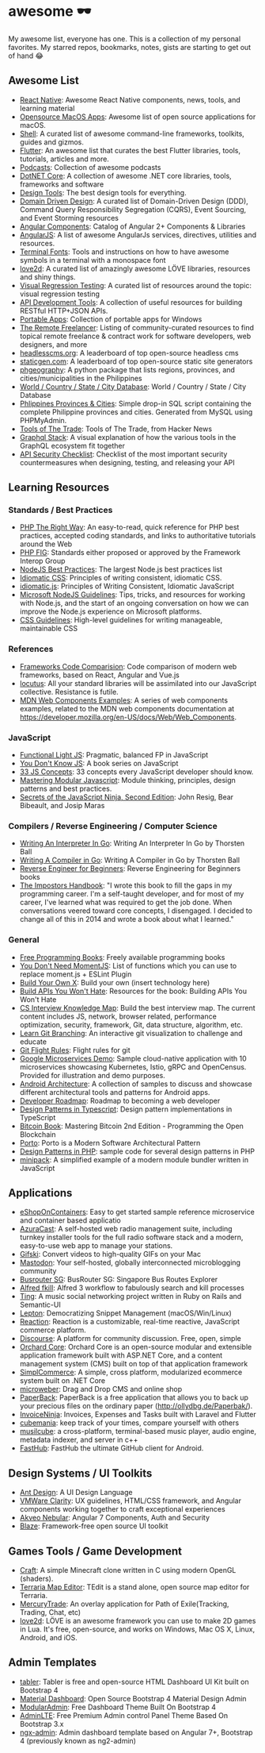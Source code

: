 # awesome 🕶
My awesome list, everyone has one. This is a collection of my personal favorites. My starred repos, bookmarks, notes, gists are starting to get out of hand 😂

## Awesome List
- [React Native](https://github.com/jondot/awesome-react-native): Awesome React Native components, news, tools, and learning material
- [Opensource MacOS Apps](https://github.com/serhii-londar/open-source-mac-os-apps): Awesome list of open source applications for macOS.
- [Shell](https://github.com/alebcay/awesome-shell): A curated list of awesome command-line frameworks, toolkits, guides and gizmos.
- [Flutter](https://github.com/Solido/awesome-flutter): An awesome list that curates the best Flutter libraries, tools, tutorials, articles and more.
- [Podcasts](https://github.com/rShetty/awesome-podcasts): Collection of awesome podcasts 
- [DotNET Core](https://github.com/thangchung/awesome-dotnet-core): A collection of awesome .NET core libraries, tools, frameworks and software
- [Design Tools](https://github.com/LisaDziuba/Awesome-Design-Tools): The best design tools for everything.
- [Domain Driven Design](https://github.com/heynickc/awesome-ddd): A curated list of Domain-Driven Design (DDD), Command Query Responsibility Segregation (CQRS), Event Sourcing, and Event Storming resources
- [Angular Components](https://github.com/brillout/awesome-angular-components): Catalog of Angular 2+ Components & Libraries
- [AngularJS](https://github.com/gianarb/awesome-angularjs): A list of awesome AngularJs services, directives, utilities and resources.
- [Terminal Fonts](https://github.com/gabrielelana/awesome-terminal-fonts): Tools and instructions on how to have awesome symbols in a terminal with a monospace font
- [love2d](https://github.com/love2d-community/awesome-love2d): A curated list of amazingly awesome LÖVE libraries, resources and shiny things.
- [Visual Regression Testing](https://github.com/mojoaxel/awesome-regression-testing): A curated list of resources around the topic: visual regression testing
- [API Development Tools](https://github.com/yosriady/api-development-tools): A collection of useful resources for building RESTful HTTP+JSON APIs.
- [Portable Apps](https://github.com/portapps/portapps): Collection of portable apps for Windows
- [The Remote Freelancer](https://github.com/engineerapart/TheRemoteFreelancer): Listing of community-curated resources to find topical remote freelance & contract work for software developers, web designers, and more
- [headlesscms.org](https://headlesscms.org): A leaderboard of top open-source headless cms
- [staticgen.com](https://staticgen.com): A leaderboard of top open-source static site generators
- [phgeography](https://github.com/drfb/phgeograpy): A python package that lists regions, provinces, and cities/municipalities in the Philippines
- [World / Country / State / City Database](https://github.com/baraskar/Worlds-Country-State-and-City-Mysql-Database): World / Country / State / City Database
- [Phlippines Provinces & Cities](https://github.com/ojtibi/philippine-provinces-and-cities-sql): Simple drop-in SQL script containing the complete Philippine provinces and cities. Generated from MySQL using PHPMyAdmin.
- [Tools of The Trade](https://github.com/cjbarber/ToolsOfTheTrade): Tools of The Trade, from Hacker News
- [Graphql Stack](https://github.com/steven-mercatante/graphql-stack): A visual explanation of how the various tools in the GraphQL ecosystem fit together
- [API Security Checklist](https://github.com/shieldfy/API-Security-Checklist): Checklist of the most important security countermeasures when designing, testing, and releasing your API

## Learning Resources
### Standards / Best Practices
- [PHP The Right Way](https://github.com/codeguy/php-the-right-way): An easy-to-read, quick reference for PHP best practices, accepted coding standards, and links to authoritative tutorials around the Web
- [PHP FIG](https://github.com/php-fig/fig-standards): Standards either proposed or approved by the Framework Interop Group
- [NodeJS Best Practices](https://github.com/i0natan/nodebestpractices): The largest Node.js best practices list
- [Idiomatic CSS](https://github.com/necolas/idiomatic-css): Principles of writing consistent, idiomatic CSS.
- [idiomatic.js](https://github.com/rwaldron/idiomatic.js): Principles of Writing Consistent, Idiomatic JavaScript
- [Microsoft NodeJS Guidelines](https://github.com/Microsoft/nodejs-guidelines): Tips, tricks, and resources for working with Node.js, and the start of an ongoing conversation on how we can improve the Node.js experience on Microsoft platforms.
- [CSS Guidelines](https://github.com/csswizardry/CSS-Guidelines): High-level guidelines for writing manageable, maintainable CSS

### References
- [Frameworks Code Comparision](https://github.com/feimosi/frameworks-code-comparison): Code comparison of modern web frameworks, based on React, Angular and Vue.js
- [locutus](https://github.com/kvz/locutus): All your standard libraries will be assimilated into our JavaScript collective. Resistance is futile.
- [MDN Web Components Examples](https://github.com/mdn/web-components-examples): A series of web components examples, related to the MDN web components documentation at https://developer.mozilla.org/en-US/docs/Web/Web_Components.

### JavaScript
- [Functional Light JS](https://github.com/getify/Functional-Light-JS): Pragmatic, balanced FP in JavaScript
- [You Don't Know JS](https://github.com/getify/You-Dont-Know-JS): A book series on JavaScript
- [33 JS Concepts](https://github.com/leonardomso/33-js-concepts): 33 concepts every JavaScript developer should know. 
- [Mastering Modular Javascript](https://github.com/mjavascript/mastering-modular-javascript): Module thinking, principles, design patterns and best practices.
- [Secrets of the JavaScript Ninja, Second Edition](https://www.manning.com/books//secrets-of-the-javascript-ninja-second-edition): John Resig, Bear Bibeault, and Josip Maras

### Compilers / Reverse Engineering / Computer Science
- [Writing An Interpreter In Go](https://interpreterbook.com/): Writing An Interpreter In Go by Thorsten Ball
- [Writing A Compiler in Go](https://compilerbook.com/): Writing A Compiler in Go by Thorsten Ball
- [Reverse Engineer for Beginners](https://github.com/DennisYurichev/RE-for-beginners): Reverse Engineering for Beginners books
- [The Impostors Handbook](https://bigmachine.io/products/the-imposters-handbook/): "I wrote this book to fill the gaps in my programming career. I'm a self-taught developer, and for most of my career, I've learned what was required to get the job done. When conversations veered toward core concepts, I disengaged. I decided to change all of this in 2014 and wrote a book about what I learned."

### General
- [Free Programming Books](https://github.com/EbookFoundation/free-programming-books): Freely available programming books
- [You Don't Need MomentJS](https://github.com/you-dont-need/You-Dont-Need-Momentjs): List of functions which you can use to replace moment.js + ESLint Plugin
- [Build Your Own X](https://github.com/danistefanovic/build-your-own-x): Build your own (insert technology here)
- [Build APIs You Won't Hate](https://github.com/apisyouwonthate/build-apis-you-wont-hate): Resources for the book: Building APIs You Won't Hate
- [CS Interview Knowledge Map](https://github.com/InterviewMap/CS-Interview-Knowledge-Map): Build the best interview map. The current content includes JS, network, browser related, performance optimization, security, framework, Git, data structure, algorithm, etc.
- [Learn Git Branching](https://github.com/pcottle/learnGitBranching): An interactive git visualization to challenge and educate
- [Git Flight Rules](https://github.com/k88hudson/git-flight-rules): Flight rules for git
- [Google Microservices Demo](https://github.com/GoogleCloudPlatform/microservices-demo): Sample cloud-native application with 10 microservices showcasing Kubernetes, Istio, gRPC and OpenCensus. Provided for illustration and demo purposes.
- [Android Architecture](https://github.com/googlesamples/android-architecture): A collection of samples to discuss and showcase different architectural tools and patterns for Android apps.
- [Developer Roadmap](https://github.com/kamranahmedse/developer-roadmap): Roadmap to becoming a web developer
- [Design Patterns in Typescript](https://github.com/torokmark/design_patterns_in_typescript): Design pattern implementations in TypeScript
- [Bitcoin Book](https://github.com/bitcoinbook/bitcoinbook): Mastering Bitcoin 2nd Edition - Programming the Open Blockchain
- [Porto](https://github.com/Mahmoudz/Porto): Porto is a Modern Software Architectural Pattern
- [Design Patterns in PHP](https://github.com/domnikl/DesignPatternsPHP): sample code for several design patterns in PHP
- [minipack](https://github.com/ronami/minipack): A simplified example of a modern module bundler written in JavaScript

## Applications
- [eShopOnContainers](https://github.com/dotnet-architecture/eShopOnContainers): Easy to get started sample reference microservice and container based applicatio
- [AzuraCast](https://github.com/AzuraCast/AzuraCast): A self-hosted web radio management suite, including turnkey installer tools for the full radio software stack and a modern, easy-to-use web app to manage your stations.
- [Gifski](https://github.com/sindresorhus/gifski-app): Convert videos to high-quality GIFs on your Mac
- [Mastodon](https://github.com/tootsuite/mastodon): Your self-hosted, globally interconnected microblogging community
- [Busrouter SG](https://github.com/cheeaun/busrouter-sg): BusRouter SG: Singapore Bus Routes Explorer 
- [Alfred fkill](https://github.com/SamVerschueren/alfred-fkill): Alfred 3 workflow to fabulously search and kill processes
- [Ting](https://github.com/Aufree/ting): A music social networking project written in Ruby on Rails and Semantic-UI
- [Lepton](https://github.com/hackjutsu/Lepton): Democratizing Snippet Management (macOS/Win/Linux)
- [Reaction](https://github.com/reactioncommerce/reaction): Reaction is a customizable, real-time reactive, JavaScript commerce platform.
- [Discourse](https://github.com/discourse/discourse): A platform for community discussion. Free, open, simple
- [Orchard Core](https://github.com/OrchardCMS/OrchardCore): Orchard Core is an open-source modular and extensible application framework built with ASP.NET Core, and a content management system (CMS) built on top of that application framework
- [SimplCommerce](https://github.com/simplcommerce/SimplCommerce): A simple, cross platform, modularized ecommerce system built on .NET Core
- [microweber](https://github.com/microweber/microweber): Drag and Drop CMS and online shop
- [PaperBack](https://github.com/art-drobanov/PaperBack): PaperBack is a free application that allows you to back up your precious files on the ordinary paper (http://ollydbg.de/Paperbak/).
- [InvoiceNinja](https://github.com/invoiceninja/invoiceninja): Invoices, Expenses and Tasks built with Laravel and Flutter
- [cubemania](https://github.com/timhabermaas/cubemania): keep track of your times, compare yourself with others
- [musilcube](https://github.com/clangen/musikcube): a cross-platform, terminal-based music player, audio engine, metadata indexer, and server in c++
- [FastHub](https://github.com/k0shk0sh/FastHub): FastHub the ultimate GitHub client for Android.

## Design Systems / UI Toolkits
- [Ant Design](https://github.com/ant-design/ant-design): A UI Design Language
- [VMWare Clarity](https://github.com/vmware/clarity): UX guidelines, HTML/CSS framework, and Angular components working together to craft exceptional experiences
- [Akveo Nebular](https://github.com/akveo/nebular): Angular 7 Components, Auth and Security
- [Blaze](https://github.com/BlazeSoftware/blaze): Framework-free open source UI toolkit

## Games Tools / Game Development
- [Craft](https://github.com/fogleman/Craft): A simple Minecraft clone written in C using modern OpenGL (shaders).
- [Terraria Map Editor](https://github.com/TEdit/Terraria-Map-Editor): TEdit is a stand alone, open source map editor for Terraria.
- [MercuryTrade](https://github.com/Exslims/MercuryTrade): An overlay application for Path of Exile(Tracking, Trading, Chat, etc)
- [love2d](https://love2d.org/): LÖVE is an awesome framework you can use to make 2D games in Lua. It's free, open-source, and works on Windows, Mac OS X, Linux, Android, and iOS.

## Admin Templates
- [tabler](https://github.com/tabler/tabler): Tabler is free and open-source HTML Dashboard UI Kit built on Bootstrap 4
- [Material Dashboard](https://github.com/creativetimofficial/material-dashboard): Open Source Bootstrap 4 Material Design Admin
- [ModularAdmin](https://github.com/modularcode/modular-admin-html): Free Dashboard Theme Built On Bootstrap 4
- [AdminLTE](https://github.com/almasaeed2010/AdminLTE): Free Premium Admin control Panel Theme Based On Bootstrap 3.x
- [ngx-admin](https://github.com/letslearnangular/ngx-admin): Admin dashboard template based on Angular 7+, Bootstrap 4 (previously known as ng2-admin)

